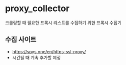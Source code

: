 # proxy_collector
크롤링할 때 필요한 프록시 리스트를 수집하기 위한 프록시 수집기


## 수집 사이트
- https://spys.one/en/https-ssl-proxy/
- 시간될 때 계속 추가할 예정
